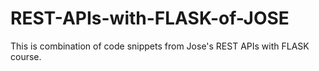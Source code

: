 # REST-APIs-with-FLASK-of-JOSE
This is combination of code snippets from Jose's REST APIs with FLASK course.
